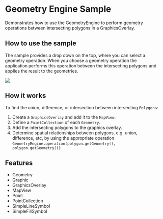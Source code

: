 <h1>Geometry Engine Sample</h1>

<p>Demonstrates how to use the GeometryEngine to perform geometry operations between intersecting polygons in a GraphicsOverlay.</p>

<h2>How to use the sample</h2>

<p>The sample provides a drop down on the top, where you can select a geometry operation. When you choose a geometry operation the application performs this operation between the intersecting polygons and applies the result to the geometries.</p>

<p><img src="GeometryEngineSample.png"/></p>

<h2>How it works</h2>

<p>To find the union, difference, or intersection between intersecting <code>Polygon</code>s:</p>

<ol>
    <li>Create a <code>GraphicsOverlay</code> and add it to the <code>MapView</code>.</li>
    <li>Define a <code>PointCollection</code> of each <code>Geometry</code>.</li>
    <li>Add the intersecting polygons to the graphics overlay.</li>
    <li>Determine spatial relationships between polygons, e.g. union, difference, etc, by using the appropriate operation <code>GeometryEngine.operation(polygon.getGeometry(), polygon.getGeometry())</code></li>
</ol>

<h2>Features</h2>

<ul>
    <li>Geometry</li>
    <li>Graphic</li>
    <li>GraphicsOverlay</li>
    <li>MapView</li>
    <li>Point</li>
    <li>PointCollection</li>
    <li>SimpleLineSymbol</li>
    <li>SimpleFillSymbol</li>
</ul>
